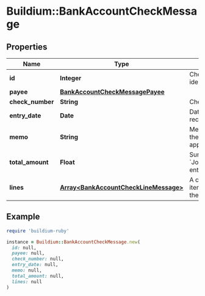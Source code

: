 # Buildium::BankAccountCheckMessage

## Properties

| Name | Type | Description | Notes |
| ---- | ---- | ----------- | ----- |
| **id** | **Integer** | Check unique identifier. | [optional] |
| **payee** | [**BankAccountCheckMessagePayee**](BankAccountCheckMessagePayee.md) |  | [optional] |
| **check_number** | **String** | Check number. | [optional] |
| **entry_date** | **Date** | Date the check was recorded. | [optional] |
| **memo** | **String** | Memo associated with the check, if applicable. | [optional] |
| **total_amount** | **Float** | Sum of all &#x60;Journal.Lines.Amount&#x60; entries in the check. | [optional] |
| **lines** | [**Array&lt;BankAccountCheckLineMessage&gt;**](BankAccountCheckLineMessage.md) | A collection of line items associated with the check. | [optional] |

## Example

```ruby
require 'buildium-ruby'

instance = Buildium::BankAccountCheckMessage.new(
  id: null,
  payee: null,
  check_number: null,
  entry_date: null,
  memo: null,
  total_amount: null,
  lines: null
)
```

